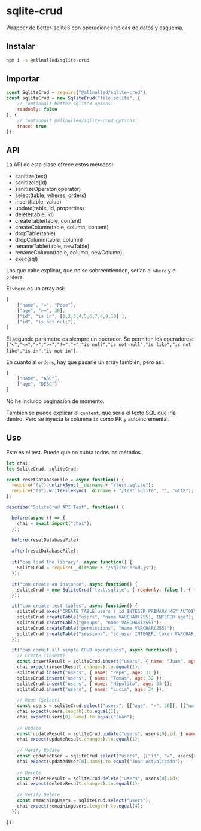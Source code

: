 # sqlite-crud

Wrapper de better-sqlite3 con operaciones típicas de datos y esquema.

## Instalar

```sh
npm i -s @allnulled/sqlite-crud
```

## Importar

```js
const SqliteCrud = require("@allnulled/sqlite-crud");
const sqliteCrud = new SqliteCrud("file.sqlite", {
    // (optional) better-sqlite3 opions:
    readonly: false
}, {
    // (optional) @allnulled/sqlite-crud options:
    trace: true
});
```

## API

La API de esta clase ofrece estos métodos:

- sanitize(text)
- sanitizeId(id)
- sanitizeOperator(operator)
- select(table, wheres, orders)
- insert(table, value)
- update(table, id, properties)
- delete(table, id)
- createTable(table, content)
- createColumn(table, column, content)
- dropTable(table)
- dropColumn(table, column)
- renameTable(table, newTable)
- renameColumn(table, column, newColumn)
- exec(sql)

Los que cabe explicar, que no se sobreentienden, serían el `where` y el `orders`.

El `where` es un array así:

```js
[
    ["name", "=", "Pepe"],
    ["age", ">=", 30],
    ["id", "is in", [1,2,3,4,5,6,7,8,9,10] ],
    ["id", "is not null"],
]
```

El segundo parámetro es siempre un operador. Se permiten los operadores: `["<","<=",">",">=","!=","=","is null","is not null","is like","is not like","is in","is not in"]`.

En cuanto al `orders`, hay que pasarle un array también, pero así:

```js
[
    ["name", "ASC"],
    ["age", "DESC"]
]
```

No he incluído paginación de momento.

También se puede explicar el `content`, que sería el texto SQL que iría dentro. Pero se inyecta la columna `id` como PK y autoincremental.

## Uso

Este es el test. Puede que no cubra todos los métodos.

```js
let chai;
let SqliteCrud, sqliteCrud;

const resetDatabaseFile = async function() {
  require("fs").unlinkSync(__dirname + "/test.sqlite");
  require("fs").writeFileSync(__dirname + "/test.sqlite", "", "utf8");
};

describe("SqliteCrud API Test", function() {

  before(async () => {
    chai = await import("chai");
  });

  before(resetDatabaseFile);
  
  after(resetDatabaseFile);
  
  it("can load the library", async function() {
    SqliteCrud = require(__dirname + "/sqlite-crud.js");
  });

  it("can create an instance", async function() {
    sqliteCrud = new SqliteCrud("test.sqlite", { readonly: false }, { trace: true });
  });

  it("can create test tables", async function() {
    sqliteCrud.exec("CREATE TABLE users ( id INTEGER PRIMARY KEY AUTOINCREMENT, name VARCHAR(255), age INTEGER );");
    sqliteCrud.createTable("users", "name VARCHAR(255), INTEGER age");
    sqliteCrud.createTable("groups", "name VARCHAR(255)");
    sqliteCrud.createTable("permissions", "name VARCHAR(255)");
    sqliteCrud.createTable("sessions", "id_user INTEGER, token VARCHAR(100), FOREIGN KEY (id_user) REFERENCES users(id)");
  });

  it("can commit all simple CRUD operations", async function() {
    // Create (Insert)
    const insertResult = sqliteCrud.insert("users", { name: "Juan", age: 30 });
    chai.expect(insertResult.changes).to.equal(1);
    sqliteCrud.insert("users", { name: "Pepe", age: 31 });
    sqliteCrud.insert("users", { name: "Tomás", age: 32 });
    sqliteCrud.insert("users", { name: "Hipólito", age: 33 });
    sqliteCrud.insert("users", { name: "Lucía", age: 34 });
  
    // Read (Select)
    const users = sqliteCrud.select("users", [["age", "=", 30]], [["name", "ASC"]]);
    chai.expect(users.length).to.equal(1);
    chai.expect(users[0].name).to.equal("Juan");
  
    // Update
    const updateResult = sqliteCrud.update("users", users[0].id, { name: "Juan Actualizado" });
    chai.expect(updateResult.changes).to.equal(1);
  
    // Verify Update
    const updatedUser = sqliteCrud.select("users", [["id", "=", users[0].id]]);
    chai.expect(updatedUser[0].name).to.equal("Juan Actualizado");
  
    // Delete
    const deleteResult = sqliteCrud.delete("users", users[0].id);
    chai.expect(deleteResult.changes).to.equal(1);
  
    // Verify Delete
    const remainingUsers = sqliteCrud.select("users");
    chai.expect(remainingUsers.length).to.equal(4);
  });

});
```
